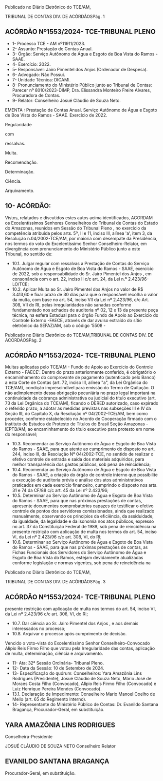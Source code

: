 Publicado  no  Diário  Eletrônico do TCE/AM,

TRIBUNAL DE CONTAS DIV. DE ACÓRDÃOSPág. 1

## ACÓRDÃO Nº1553/2024- TCE-TRIBUNAL PLENO

- 1- Processo TCE - AM nº11911/2023.
- 2- Assunto: Prestação de Contas Anual.
- 3- Órgão: Serviço Autônomo de Água e Esgoto de Boa Vista do Ramos - SAAE.
- 4- Exercício: 2022.
- 5- Responsável: Jairo Pimentel dos Anjos (Ordenador de Despesa).
- 6- Advogado: Não Possui.
- 7- Unidade Técnica: DICAMI.
- 8- Pronunciamento  do  Ministério  Público  junto  ao  Tribunal  de  Contas: Parecer  nº 8010/2023-DIMP, Dra. Elissandra Monteiro Freire Alvares, Procuradora de Contas.
- 9- Relator: Conselheiro Josué Cláudio de Souza Neto.

EMENTA : Prestação de Contas Anual. Serviço Autônomo  de  Água  e  Esgoto  de  Boa  Vista  do Ramos - SAAE. Exercício de 2022.

Regularidade

com

ressalvas.

Multa.

Recomendação.

Determinação.

Ciência.

Arquivamento.

## 10-  ACÓRDÃO:

Vistos, relatados e discutidos estes autos acima identificados, ACORDAM os Excelentíssimos Senhores Conselheiros do Tribunal de Contas do Estado do Amazonas, reunidos em Sessão do Tribunal Pleno , no exercício da competência atribuída pelos arts. 5º,  II  e  11,  inciso  III,  alínea  'a',  item  3,  da  Resolução  n.04/2002-TCE/AM, por  maioria com  desempate  da  Presidência, nos  termos  do  voto  do  Excelentíssimo  Senhor Conselheiro-Relator, em divergência com pronunciamento do Ministério Público junto a este Tribunal, no sentido de:

- 10.1. Julgar  regular  com  ressalvas a  Prestação  de  Contas  do  Serviço Autônomo  de  Água  e  Esgoto  de  Boa  Vista  do  Ramos  -  SAAE, exercício de 2022, sob a responsabilidade do Sr. Jairo Pimentel dos Anjos , em consonância com o art. 22, inciso II c/c art. 24, da Lei n.º 2.423/96-LO/TCE;
- 10.2. Aplicar  Multa ao Sr.  Jairo  Pimentel  dos  Anjos no  valor  de R$ 3.413,60 e fixar prazo de 30 dias para que o responsável recolha o valor da multa, com base no art. 54, inciso VII da Lei nº 2.423/96, c/c Art.  308,  VII  do  RI,  pelas  irregularidades  não  sanadas  conforme fundamentado nos achados de auditoria nº 02, 12 e 13 da presente peça  técnica,  na  esfera  Estadual  para  o  órgão  Fundo  de  Apoio  ao Exercício do  Controle Externo -FAECE,  através  de  dar avulso extraído  do  sítio  eletrônico  da  SEFAZ/AM,  sob  o  código  '5508  -

Publicado  no  Diário  Eletrônico do TCE/AM,TRIBUNAL DE CONTAS DIV. DE ACÓRDÃOSPág. 2

## ACÓRDÃO Nº1553/2024- TCE-TRIBUNAL PLENO

Multas  aplicadas  pelo  TCE/AM  -  Fundo  de  Apoio  ao  Exercício  do Controle Externo - FAECE'. Dentro do prazo anteriormente conferido, é  obrigatório  o  encaminhamento  do  comprovante  de  pagamento (autenticado  pelo  Banco)  a  esta  Corte  de  Contas  (art.  72,  inciso  III, alínea "a", da Lei Orgânica do TCE/AM), condição imprescindível para emissão do Termo de Quitação. O não adimplemento dessa obrigação  pecuniária  no  prazo  legal  importará  na  continuidade  da cobrança administrativa ou judicial do título executivo (art. 73 da Lei Orgânica do TCE/AM), ficando o DERED autorizado, caso expirado o referido prazo, a adotar as medidas previstas nas subseções III e IV da Seção III, do Capítulo X, da Resolução nº 04/2002-TCE/AM, bem como  proceder,  conforme  estabelecido  no  Acordo  de  Cooperação firmado com o Instituto de Estudos de Protesto de Títulos do Brasil Seção Amazonas -IEPTB/AM, ao encaminhamento do título executivo para protesto em nome do responsável;

- 10.3. Recomendar ao  Serviço Autônomo de Água e Esgoto de Boa Vista do Ramos - SAAE, para que atente ao cumprimento do disposto no art.  244,  inciso  III,  da  Resolução  Nº  04/2002-TCE,  no  sentido  de realizar o efetivo controle de entrada e saída dos materiais adquiridos, para melhor transparência dos gastos públicos, sob pena de reincidência;
- 10.4. Recomendar ao  Serviço Autônomo de Água e Esgoto de Boa Vista do  Ramos  -  SAAE,  a  criação  do  órgão  de  controle  interno  que possibilite a execução de auditoria prévia e análise dos atos administrativos praticados em cada exercício financeiro, cumprindo o disposto nos arts. 31 e 74 da CF/88 c/c art. 45 da Lei nº 2.423/96;
- 10.5. Determinar ao Serviço Autônomo de Água e Esgoto de Boa Vista do Ramos  -  SAAE,  para  que  nas  próximas  prestações  de  contas, apresente documentos comprobatórios capazes de testificar o efetivo controle de pontos dos servidores comissionados, ainda que realizado manualmente, observando os princípios da eficiência, da assiduidade, da igualdade, da legalidade e da isonomia  nos  atos públicos, expresso  no  art.  37  da  Constituição  Federal  de  1988,  sob  pena  de reincidência na presente restrição com aplicação de multa nos termos do art. 54, inciso VI, da Lei nº 2.423/96 c/c art. 308, VI, do RI;
- 10.6. Determinar ao Serviço Autônomo de Água e Esgoto de Boa Vista do Ramos  -  SAAE,  para  que  nas  próximas  prestações  de  contas,  as Fichas  Funcionais  dos  Servidores  do  Serviço  Autônomo  de  Água  e Esgoto  de  Boa  Vista  do  Ramos,  estejam  devidamente  atualizadas conforme legislação e normas vigentes, sob pena de reincidência na

Publicado  no  Diário  Eletrônico do TCE/AM,

TRIBUNAL DE CONTAS DIV. DE ACÓRDÃOSPág. 3

## ACÓRDÃO Nº1553/2024- TCE-TRIBUNAL PLENO

presente  restrição  com  aplicação  de  multa  nos  termos  do  art.  54, inciso VI, da Lei nº 2.423/96 c/c art. 308, VI, do RI;

- 10.7. Dar  ciência ao Sr. Jairo Pimentel  dos  Anjos , e aos  demais interessados no processo;
- 10.8. Arquivar o processo após cumprimento de decisão.

Vencido o voto-vista do Excelentíssimo Senhor Conselheiro-Convocado Alípio Reis Firmo Filho que  votou pela Irregularidade das contas, aplicação de multa, determinação, ciência e arquivamento.

- 11-  Ata: 32ª Sessão Ordinária- Tribunal Pleno.
- 12-  Data da Sessão: 10 de Setembro de 2024.
- 13-  Especificação do quórum: Conselheiros: Yara Amazônia Lins Rodrigues (Presidente),  Josué  Cláudio  de  Souza  Neto,  Mário  José  de  Moraes  Costa  Filho (Convocado),  Alípio  Reis  Firmo  Filho  (Convocado)  e  Luiz  Henrique  Pereira  Mendes (Convocado).
- 13.1. Declaração de Impedimento: Conselheiro Mario Manoel Coelho de Mello (art. 65 do Regimento Interno).
- 14-  Representante do Ministério Público de Contas: Dr. Evanildo Santana Bragança, Procurador-Geral, em substituição.

## YARA AMAZÔNIA LINS RODRIGUES

Conselheira-Presidente

JOSUÉ CLÁUDIO DE SOUZA NETO Conselheiro Relator

## EVANILDO SANTANA BRAGANÇA

Procurador-Geral, em substituição.